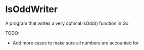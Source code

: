 # IsOddWriter
A program that writes a very optimal IsOdd() function in Go

TODO:
- Add more cases to make sure all numbers are accounted for
